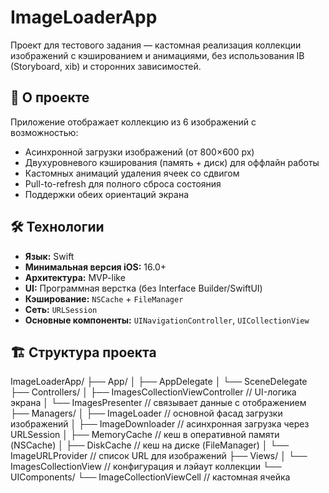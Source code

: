 # ImageLoaderApp

Проект для тестового задания — кастомная реализация коллекции изображений с кэшированием и анимациями, без использования IB (Storyboard, xib) и сторонних зависимостей.

## 📱 О проекте

Приложение отображает коллекцию из 6 изображений с возможностью:
- Асинхронной загрузки изображений (от 800×600 px)
- Двухуровневого кэширования (память + диск) для оффлайн работы
- Кастомных анимаций удаления ячеек со сдвигом
- Pull-to-refresh для полного сброса состояния
- Поддержки обеих ориентаций экрана

## 🛠 Технологии

- **Язык:** Swift
- **Минимальная версия iOS:** 16.0+
- **Архитектура:** MVP-like
- **UI:** Программная верстка (без Interface Builder/SwiftUI)
- **Кэширование:** `NSCache` + `FileManager`
- **Сеть:** `URLSession`
- **Основные компоненты:** `UINavigationController`, `UICollectionView`

## 🏗 Структура проекта

ImageLoaderApp/
├── App/
│ ├── AppDelegate
│ └── SceneDelegate
├── Controllers/
│ ├── ImagesCollectionViewController // UI-логика экрана
│ └── ImagesPresenter // связывает данные с отображением
├── Managers/
│ ├── ImageLoader // основной фасад загрузки изображений
│ ├── ImageDownloader // асинхронная загрузка через URLSession
│ ├── MemoryCache // кеш в оперативной памяти (NSCache)
│ ├── DiskCache // кеш на диске (FileManager)
│ └── ImageURLProvider // список URL для изображений
├── Views/
│ └── ImagesCollectionView // конфигурация и лэйаут коллекции
└── UIComponents/
└── ImageCollectionViewCell // кастомная ячейка
